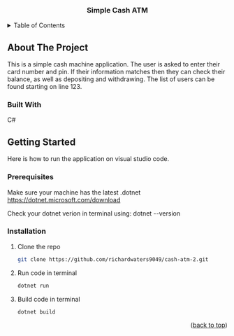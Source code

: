
<!-- PROJECT LOGO -->
<br />
<div align="center">
  <h3 align="center">Simple Cash ATM</h3>
</div>

<!-- TABLE OF CONTENTS -->
<details>
  <summary>Table of Contents</summary>
  <ol>
    <li>
      <a href="#about-the-project">About The Project</a>
      <ul>
        <li><a href="#built-with">Built With</a></li>
      </ul>
    </li>
    <li>
      <a href="#getting-started">Getting Started</a>
      <ul>
        <li><a href="#prerequisites">Prerequisites</a></li>
        <li><a href="#installation">Installation</a></li>
      </ul>
    </li>
  </ol>
</details>



<!-- ABOUT THE PROJECT -->
## About The Project

This is a simple cash machine application. 
The user is asked to enter their card number and pin. 
If their information matches then they can check their balance, as well as depositing and withdrawing. 
The list of users can be found starting on line 123.

### Built With
C# 

<!-- GETTING STARTED -->
## Getting Started

Here is how to run the application on visual studio code. 

### Prerequisites

Make sure your machine has the latest .dotnet
https://dotnet.microsoft.com/download

Check your dotnet verion in terminal using: 
dotnet --version

### Installation

1. Clone the repo
   ```sh
   git clone https://github.com/richardwaters9049/cash-atm-2.git
   ```
2. Run code in terminal
   ```sh
   dotnet run
   ```
3. Build code in terminal
   ```sh
   dotnet build
   ```

<p align="right">(<a href="#readme-top">back to top</a>)</p>

